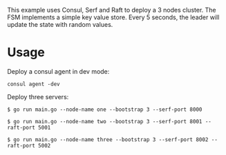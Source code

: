 
This example uses Consul, Serf and Raft to deploy a 3 nodes cluster. The FSM implements a simple key value store. Every 5 seconds, the leader will update the state with random values.

# Usage

Deploy a consul agent in dev mode:

```
consul agent -dev
```

Deploy three servers:

```
$ go run main.go --node-name one --bootstrap 3 --serf-port 8000

$ go run main.go --node-name two --bootstrap 3 --serf-port 8001 --raft-port 5001

$ go run main.go --node-name three --bootstrap 3 --serf-port 8002 --raft-port 5002
```
